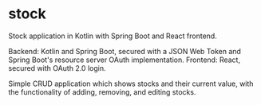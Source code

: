 # stock

Stock application in Kotlin with Spring Boot and React frontend.

Backend: Kotlin and Spring Boot, secured with a JSON Web Token and Spring Boot's resource server OAuth implementation.
Frontend: React, secured with OAuth 2.0 login.

Simple CRUD application which shows stocks and their current value, with the functionality of adding, removing, and editing stocks.
